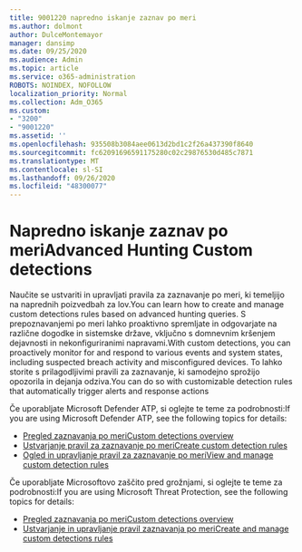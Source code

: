 ```yaml
---
title: 9001220 napredno iskanje zaznav po meri
ms.author: dolmont
author: DulceMontemayor
manager: dansimp
ms.date: 09/25/2020
ms.audience: Admin
ms.topic: article
ms.service: o365-administration
ROBOTS: NOINDEX, NOFOLLOW
localization_priority: Normal
ms.collection: Adm_O365
ms.custom:
- "3200"
- "9001220"
ms.assetid: ''
ms.openlocfilehash: 935508b3084aee0613d2bd1c2f26a437390f8640
ms.sourcegitcommit: fc62091696591175280c02c29876530d485c7871
ms.translationtype: MT
ms.contentlocale: sl-SI
ms.lasthandoff: 09/26/2020
ms.locfileid: "48300077"
---
```

# <a name="advanced-hunting-custom-detections"></a><span data-ttu-id="8a774-102">Napredno iskanje zaznav po meri</span><span class="sxs-lookup"><span data-stu-id="8a774-102">Advanced Hunting Custom detections</span></span>

<span data-ttu-id="8a774-103">Naučite se ustvariti in upravljati pravila za zaznavanje po meri, ki temeljijo na naprednih poizvedbah za lov.</span><span class="sxs-lookup"><span data-stu-id="8a774-103">You can learn how to create and manage custom detections rules based on advanced hunting queries.</span></span> <span data-ttu-id="8a774-104">S prepoznavanjemi po meri lahko proaktivno spremljate in odgovarjate na različne dogodke in sistemske države, vključno s domnevnim kršenjem dejavnosti in nekonfiguriranimi napravami.</span><span class="sxs-lookup"><span data-stu-id="8a774-104">With custom detections, you can proactively monitor for and respond to various events and system states, including suspected breach activity and misconfigured devices.</span></span> <span data-ttu-id="8a774-105">To lahko storite s prilagodljivimi pravili za zaznavanje, ki samodejno sprožijo opozorila in dejanja odziva.</span><span class="sxs-lookup"><span data-stu-id="8a774-105">You can do so with customizable detection rules that automatically trigger alerts and response actions</span></span>
  
<span data-ttu-id="8a774-106">Če uporabljate Microsoft Defender ATP, si oglejte te teme za podrobnosti:</span><span class="sxs-lookup"><span data-stu-id="8a774-106">If you are using Microsoft Defender ATP, see the following topics for details:</span></span> 
- [<span data-ttu-id="8a774-107">Pregled zaznavanja po meri</span><span class="sxs-lookup"><span data-stu-id="8a774-107">Custom detections overview</span></span>](https://docs.microsoft.com/windows/security/threat-protection/microsoft-defender-atp/overview-custom-detections)
- [<span data-ttu-id="8a774-108">Ustvarjanje pravil za zaznavanje po meri</span><span class="sxs-lookup"><span data-stu-id="8a774-108">Create custom detection rules</span></span>](https://docs.microsoft.com/windows/security/threat-protection/microsoft-defender-atp/custom-detection-rules)
- [<span data-ttu-id="8a774-109">Ogled in upravljanje pravil za zaznavanje po meri</span><span class="sxs-lookup"><span data-stu-id="8a774-109">View and manage custom detection rules</span></span>](https://docs.microsoft.com/windows/security/threat-protection/microsoft-defender-atp/custom-detections-manage)

<span data-ttu-id="8a774-110">Če uporabljate Microsoftovo zaščito pred grožnjami, si oglejte te teme za podrobnosti:</span><span class="sxs-lookup"><span data-stu-id="8a774-110">If you are using Microsoft Threat Protection, see the following topics for details:</span></span> 
- [<span data-ttu-id="8a774-111">Pregled zaznavanja po meri</span><span class="sxs-lookup"><span data-stu-id="8a774-111">Custom detections overview</span></span>](https://docs.microsoft.com/microsoft-365/security/mtp/custom-detections-overview)
- [<span data-ttu-id="8a774-112">Ustvarjanje in upravljanje pravil zaznavanja po meri</span><span class="sxs-lookup"><span data-stu-id="8a774-112">Create and manage custom detections rules</span></span>](https://docs.microsoft.com/microsoft-365/security/mtp/custom-detection-rules)
